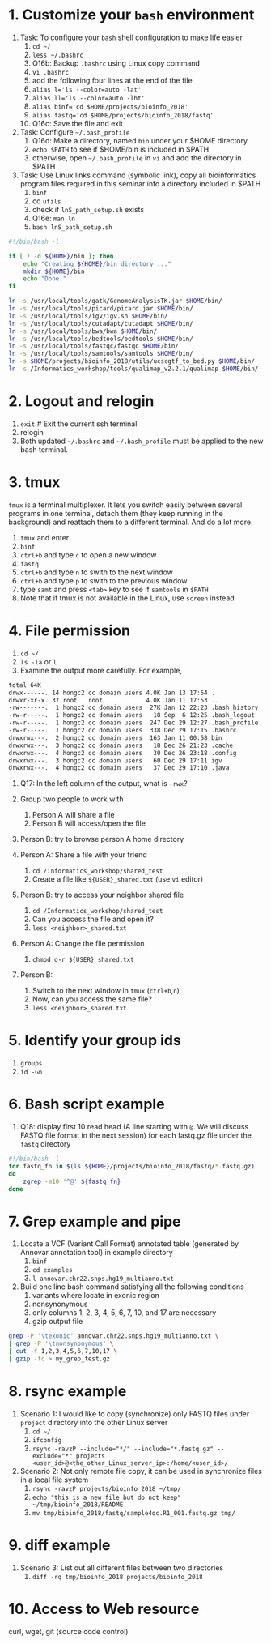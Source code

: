 # 1. Customize your `bash` environment
1. Task: To configure your `bash` shell configuration to make life easier
    1. `cd ~/`
    1. `less ~/.bashrc`
    1. Q16b: Backup `.bashrc` using Linux copy command
    1. `vi .bashrc`
    1. add the following four lines at the end of the file
    1. `alias l='ls --color=auto -lat'`
    1. `alias ll='ls --color=auto -lht'`
    1. `alias binf='cd $HOME/projects/bioinfo_2018'`
    1. `alias fastq='cd $HOME/projects/bioinfo_2018/fastq'`
    1. Q16c: Save the file and exit
1. Task: Configure `~/.bash_profile`
    1. Q16d: Make a directory, named `bin` under your $HOME directory
    1. `echo $PATH` to see if $HOME/bin is included in $PATH
    1. otherwise, open `~/.bash_profile` in `vi` and add the directory in $PATH
1. Task: Use Linux links command (symbolic link), copy all bioinformatics program files required in this seminar into a directory included in $PATH
    1. `binf`
    1. cd `utils`
    1. check if `lnS_path_setup.sh` exists
    1. Q16e: `man ln`
    1. `bash lnS_path_setup.sh`
```bash
#!/bin/bash -l

if [ ! -d ${HOME}/bin ]; then
    echo "Creating ${HOME}/bin directory ..."
    mkdir ${HOME}/bin
    echo "Done."
fi

ln -s /usr/local/tools/gatk/GenomeAnalysisTK.jar $HOME/bin/
ln -s /usr/local/tools/picard/picard.jar $HOME/bin/
ln -s /usr/local/tools/igv/igv.sh $HOME/bin/
ln -s /usr/local/tools/cutadapt/cutadapt $HOME/bin/
ln -s /usr/local/tools/bwa/bwa $HOME/bin/
ln -s /usr/local/tools/bedtools/bedtools $HOME/bin/
ln -s /usr/local/tools/fastqc/fastqc $HOME/bin/
ln -s /usr/local/tools/samtools/samtools $HOME/bin/
ln -s $HOME/projects/bioinfo_2018/utils/ucscgtf_to_bed.py $HOME/bin/
ln -s /Informatics_workshop/tools/qualimap_v2.2.1/qualimap $HOME/bin/
```

# 2. Logout and relogin
1. `exit` # Exit the current ssh terminal
1. relogin
1. Both updated `~/.bashrc` and `~/.bash_profile` must be applied to the new bash terminal.

# 3. tmux
`tmux` is a terminal multiplexer. It lets you switch easily between several programs in one terminal, detach them (they keep running in the background) and reattach them to a different terminal. And do a lot more.
1. `tmux` and enter
1. `binf`
1. `ctrl+b` and type `c` to open a new window 
1. `fastq`
1. `ctrl+b` and type `n` to swith to the next window
1. `ctrl+b` and type `p` to swith to the previous window
1. type `samt` and press `<tab>` key to see if `samtools` in `$PATH`
1. Note that if tmux is not available in the Linux, use `screen` instead

# 4. File permission
1. `cd ~/`
1. `ls -la` or `l`
1. Examine the output more carefully. For example,
```bash
total 64K
drwx------. 14 hongc2 cc domain users 4.0K Jan 13 17:54 .
drwxr-xr-x. 37 root   root            4.0K Jan 11 17:53 ..
-rw-------.  1 hongc2 cc domain users  27K Jan 12 22:23 .bash_history
-rw-r-----.  1 hongc2 cc domain users   18 Sep  6 12:25 .bash_logout
-rw-r-----.  1 hongc2 cc domain users  247 Dec 29 12:27 .bash_profile
-rw-r-----.  1 hongc2 cc domain users  338 Dec 29 17:15 .bashrc
drwxrwx---.  2 hongc2 cc domain users  163 Jan 11 00:58 bin
drwxrwx---.  3 hongc2 cc domain users   18 Dec 26 21:23 .cache
drwxrwx---.  4 hongc2 cc domain users   30 Dec 26 23:18 .config
drwxrwx---.  3 hongc2 cc domain users   60 Dec 29 17:11 igv
drwxrwx---.  4 hongc2 cc domain users   37 Dec 29 17:10 .java
```
1. Q17: In the left column of the output, what is `-rwx`?
1. Group two people to work with
    1. Person A will share a file
    1. Person B will access/open the file
1. Person B: try to browse person A home directory
1. Person A: Share a file with your friend
    1. `cd /Informatics_workshop/shared_test`
    1. Create a file like `${USER}_shared.txt` (use `vi` editor)
1. Person B: try to access your neighbor shared file
    1. `cd /Informatics_workshop/shared_test`
    1. Can you access the file and open it?
    1. `less <neighbor>_shared.txt`
    
1. Person A: Change the file permission
    1. `chmod o-r ${USER}_shared.txt`
1. Person B:
    1. Switch to the next window in `tmux` (`ctrl+b`,`n`)
    1. Now, can you access the same file?
    1. `less <neighbor>_shared.txt`

# 5. Identify your group ids
1. `groups`
1. `id -Gn`

# 6. Bash script example
1. Q18: display first 10 read head (A line starting with `@`. We will discuss FASTQ file format in the next session) for each fastq.gz file under the `fastq` directory
```bash
#!/bin/bash -l
for fastq_fn in $(ls ${HOME}/projects/bioinfo_2018/fastq/*.fastq.gz)
do
    zgrep -m10 '^@' ${fastq_fn}
done
```

# 7. Grep example and pipe
1. Locate a VCF (Variant Call Format) annotated table (generated by Annovar annotation tool) in example directory
    1. `binf`
    1. `cd examples`
    1. `l annovar.chr22.snps.hg19_multianno.txt`
1. Build one line bash command satisfying all the following conditions
    1. variants where locate in exonic region
    1. nonsynonymous
    1. only columns 1, 2, 3, 4, 5, 6, 7, 10, and 17 are necessary
    1. gzip output file
```bash
grep -P '\texonic' annovar.chr22.snps.hg19_multianno.txt \
| grep -P '\tnonsynonymous' \
| cut -f 1,2,3,4,5,6,7,10,17 \
| gzip -fc > my_grep_test.gz 
```

# 8. rsync example
1. Scenario 1: I would like to copy (synchronize) only FASTQ files under `project` directory into the other Linux server 
    1. `cd ~/`
    1. `ifconfig`
    1. `rsync -ravzP --include="*/" --include="*.fastq.gz" --exclude="*" projects <user_id>@<the_other_Linux_server_ip>:/home/<user_id>/`
1. Scenario 2: Not only remote file copy, it can be used in synchronize files in a local file system
    1. `rsync -ravzP projects/bioinfo_2018 ~/tmp/`
    1. `echo "this is a new file but do not keep" ~/tmp/bioinfo_2018/README`
    1. `mv tmp/bioinfo_2018/fastq/sample4qc.R1_001.fastq.gz tmp/`
# 9. diff example
1. Scenario 3: List out all different files between two directories
    1. `diff -rq tmp/bioinfo_2018 projects/bioinfo_2018`

# 10. Access to Web resource
curl, wget, git (source code control)